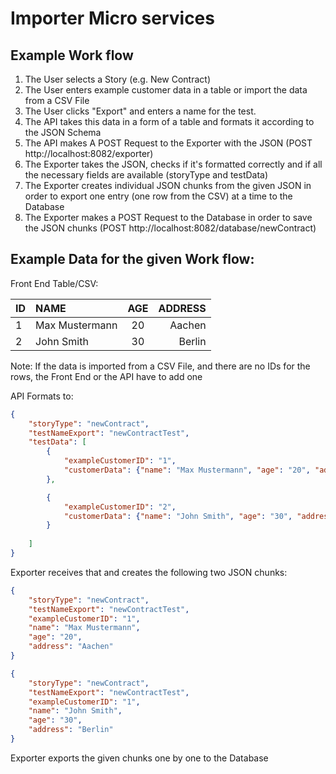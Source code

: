 Importer Micro services
==

## Example Work flow 
1. The User selects a Story (e.g. New Contract)
2. The User enters example customer data in a table or import the data from a CSV File
3. The User clicks "Export" and enters a name for the test. 
4. The API takes this data in a form of a table and formats it according to the JSON Schema
5. The API makes A POST Request to the Exporter with the JSON (POST http://localhost:8082/exporter)
6. The Exporter takes the JSON, checks if it's formatted correctly and if all the necessary fields are available (storyType and testData)
7. The Exporter creates individual JSON chunks from the given JSON in order to export one entry (one row from the CSV) at a time to the Database
8. The Exporter makes a POST Request to the Database in order to save the JSON chunks (POST http://localhost:8082/database/newContract)

## Example Data for the given Work flow: 

Front End Table/CSV: 

| ID |  NAME 		   | AGE  | ADDRESS  |
|----|:----------------|:----:|---------:|
|1   | Max Mustermann  | 20   | Aachen   |
|2   | John Smith 	   | 30   | Berlin   |

Note: If the data is imported from a CSV File, and there are no IDs for the rows, the Front End or the API have to add one

API Formats to: 

```json
{
	"storyType": "newContract",
	"testNameExport": "newContractTest",
	"testData": [
		{
			"exampleCustomerID": "1",
			"customerData": {"name": "Max Mustermann", "age": "20", "address": "Aachen"}
		},

		{
			"exampleCustomerID": "2",
			"customerData": {"name": "John Smith", "age": "30", "address": "Berlin"}
		}
	
	]
}
```

Exporter receives that and creates the following two JSON chunks: 
```json
{
	"storyType": "newContract",
	"testNameExport": "newContractTest",
	"exampleCustomerID": "1",
	"name": "Max Mustermann",
	"age": "20", 
	"address": "Aachen"
}
```

```json
{
	"storyType": "newContract",
	"testNameExport": "newContractTest",
	"exampleCustomerID": "1",
	"name": "John Smith",
	"age": "30", 
	"address": "Berlin"
}
```

Exporter exports the given chunks one by one to the Database